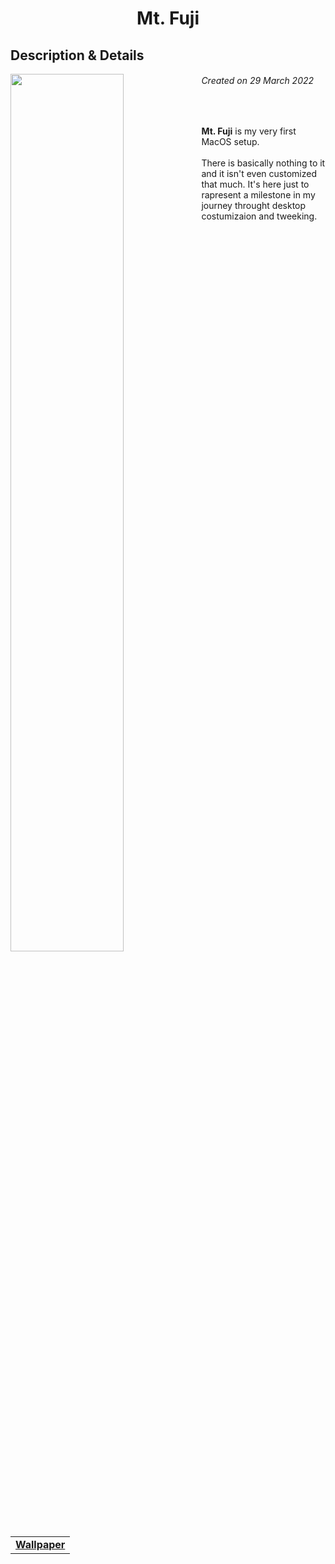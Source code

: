 <h1 align="center"> Mt. Fuji </h1>
<h2> Description & Details</h2>  
<img width="60%" align="left" src="https://user-images.githubusercontent.com/61376940/168648166-7998fd77-e353-410d-8821-5d1c3db512fa.png">

<h6><i>Created on 29 March 2022</i></h6><br>
<p> 
  <b>Mt. Fuji</b> is my very first MacOS setup.
  <br><br>
  There is basically nothing to it and it isn't even customized that much. It's here just to rapresent a milestone in my journey throught desktop costumizaion and tweeking. 
  <br><br>
  
  <table><tr><td>
        <a href="https://github.com/Haruno19/dotfiles/blob/main/Wallpapers/clay-banks-u27Rrbs9Dwc-unsplash.png"> <b>Wallpaper</b> </a>
  </td></tr></table>
</p>
